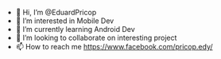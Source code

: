 - 👋 Hi, I’m @EduardPricop
- 👀 I’m interested in Mobile Dev
- 🌱 I’m currently learning Android Dev
- 💞️ I’m looking to collaborate on interesting project
- 📫 How to reach me https://www.facebook.com/pricop.edy/

<!---
EduardPricop/EduardPricop is a ✨ special ✨ repository because its `README.md` (this file) appears on your GitHub profile.
You can click the Preview link to take a look at your changes.
--->
